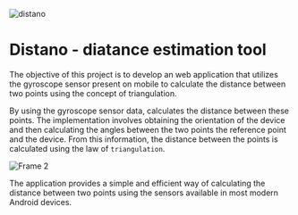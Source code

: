 ![distano](https://user-images.githubusercontent.com/76092296/233384047-151d0c4f-ed7f-4862-ae21-1a0deed7e518.png)


# Distano - diatance estimation tool

The objective of this project is to develop an  web  application that utilizes the gyroscope sensor present on mobile to calculate the distance between two points using the concept of triangulation. 

By using the gyroscope sensor data, calculates the distance between these points. The implementation involves obtaining the orientation of the device and then calculating the angles between the two points the reference point and the device. From this information, the distance between the points is calculated using the law of `triangulation`.

![Frame 2](https://user-images.githubusercontent.com/76092296/233386592-ba777e07-ea1a-45a9-9c9c-9325bae918df.png)

The application provides a simple and efficient way of calculating the distance between two points using the sensors available in most modern Android devices. 

